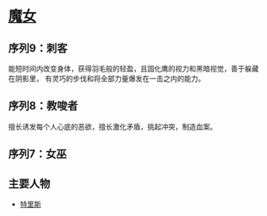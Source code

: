 # [魔女](../途径/魔女.md)

## 序列9：刺客

能短时间内改变身体，获得羽毛般的轻盈，且固化鹰的视力和黑暗视觉，善于躲藏在阴影里，
有灵巧的步伐和将全部力量爆发在一击之内的能力。

## 序列8：教唆者

擅长诱发每个人心底的恶欲，擅长激化矛盾，挑起冲突，制造血案。

## 序列7：女巫

## 主要人物

+ [特里斯](../人物/特里斯.md)
